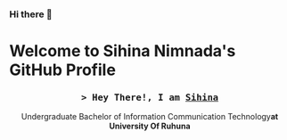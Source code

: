### Hi there 👋

# Welcome to Sihina Nimnada's GitHub Profile

<h3 align="center">
        <samp>&gt; Hey There!, I am
                <b><a target="_blank" href="">Sihina</a></b>
        </samp>
</h3>

<p align="center"> 
     Undergraduate Bachelor of Information Communication Technology<b>at University Of Ruhuna</b>
</p>

<!--
**sihina3436/sihina3436** is a ✨ _special_ ✨ repository because its `README.md` (this file) appears on your GitHub profile.

Here are some ideas to get you started:

- 🔭 I’m currently working on ...
- 🌱 I’m currently learning ...
- 👯 I’m looking to collaborate on ...
- 🤔 I’m looking for help with ...
- 💬 Ask me about ...
- 📫 How to reach me: ...
- 😄 Pronouns: ...
- ⚡ Fun fact: ...
-->
